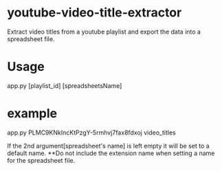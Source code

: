 # youtube-video-title-extractor
Extract video titles from a youtube playlist and export the data into a spreadsheet file. 

# Usage
app.py [playlist_id] [spreadsheetsName]

# example
app.py PLMC9KNkIncKtPzgY-5rmhvj7fax8fdxoj video_titles


If the 2nd argument[spreadsheet's name] is left empty it will be set to a default name. 
**Do not include the extension name when setting a name for the spreadsheet file.
